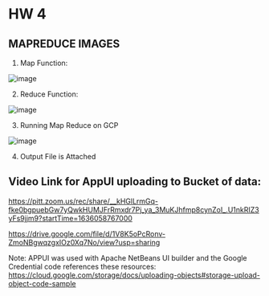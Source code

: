 # HW 4 
## MAPREDUCE IMAGES
1. Map Function:

![image](https://user-images.githubusercontent.com/54678622/140245412-d6226d86-362b-4076-aea6-624bccfeaabb.png)

2. Reduce Function: 

![image](https://user-images.githubusercontent.com/54678622/140245440-aa8c8418-4680-4da3-bd29-0e20300b9aac.png)

3. Running Map Reduce on GCP

![image](https://user-images.githubusercontent.com/54678622/140245526-99809975-810b-4aa3-8e8e-0632aaeafde1.png)

4. Output File is Attached 


## Video Link for AppUI uploading to Bucket of data: 

https://pitt.zoom.us/rec/share/__kHGlLrmGq-fke0bgpuebGw7yQwkHUMJFrRmxdr7Pj_ya_3MuKJhfmp8cynZoI_.U1nkRIZ3yFs9jjm9?startTime=1636058767000

https://drive.google.com/file/d/1V8K5oPcRonv-ZmoNBgwqzgxIOz0Xq7No/view?usp=sharing

Note: APPUI was used with Apache NetBeans UI builder and the Google Credential code references these resources:
https://cloud.google.com/storage/docs/uploading-objects#storage-upload-object-code-sample
